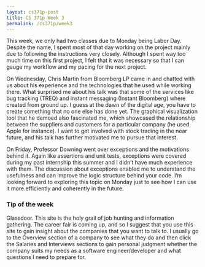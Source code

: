 ```yaml
---
layout: cs371p-post
title: CS 371p Week 3
permalink: /cs371p/week3
---
```


This week, we only had two classes due to Monday being Labor Day. Despite the name, I spent most of that day working on the project mainly due to following the instructions very closely. Although I spent way too much time on this first project, I felt that it was necessary so that I can gauge my workflow and my pacing for the next project.

On Wednesday, Chris Martin from Bloomberg LP came in and chatted with us about his experience and the technologies that he used while working there. What surprised me about his talk was that some of the services like bug tracking (TREQ) and instant messaging (Instant Bloomberg) where created from ground up. I guess at the dawn of the digital age, you have to create something that no one else has done yet. The graphical visualization tool that he demoed also fascinated me, which showcased the relationship between the suppliers and customers for a particular company (he used Apple for instance). I want to get involved with stock trading in the near future, and his talk has further motivated me to pursue that interest.

On Friday, Professor Downing went over exceptions and the motivations behind it. Again like assertions and unit tests, exceptions were covered during my past internship this summer and I didn’t have much experience with them. The discussion about exceptions enabled me to understand the usefulness and can improve the logic structure behind your code. I’m looking forward to exploring this topic on Monday just to see how I can use it more efficiently and coherently in the future.


### Tip of the week
Glassdoor. This site is the holy grail of job hunting and information gathering. The career fair is coming up, and so I suggest that you use this site to gain insight about the companies that you want to talk to. I usually go to the Overview section of a company to see what they do and then click the Salaries and Interviews sections to gain personal judgment whether the company suits my needs as a software engineer/developer and what questions I need to prepare for.
